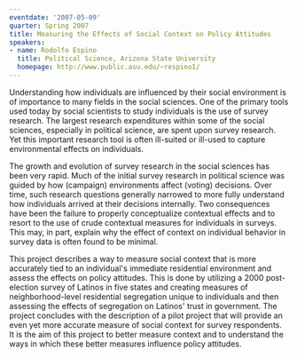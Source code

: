 ```yaml
---
eventdate: '2007-05-09'
quarter: Spring 2007
title: Measuring the Effects of Social Context on Policy Attitudes
speakers:
- name: Rodolfo Espino
  title: Political Science, Arizona State University
  homepage: http://www.public.asu.edu/~respino1/
---
```

Understanding how individuals are influenced by their social environment is of importance to many fields in the social sciences. One of the primary tools used today by social scientists to study individuals is the use of survey research. The largest research expenditures within some of the social sciences, especially in political science, are spent upon survey research. Yet this important research tool is often ill-suited or ill-used to capture environmental effects on individuals. 

The growth and evolution of survey research in the social sciences has been very rapid. Much of the initial survey research in political science was guided by how (campaign) environments affect (voting) decisions. Over time, such research questions generally narrowed to more fully understand how individuals arrived at their decisions internally. Two consequences have been the failure to properly conceptualize contextual effects and to resort to the use of crude contextual measures for individuals in surveys. This may, in part, explain why the effect of context on individual behavior in survey data is often found to be minimal. 

This project describes a way to measure social context that is more accurately tied to an individual's immediate residential environment and assess the effects on policy attitudes. This is done by utilizing a 2000 post-election survey of Latinos in five states and creating measures of neighborhood-level residential segregation unique to individuals and then assessing the effects of segregation on Latinos' trust in government. The project concludes with the description of a pilot project that will provide an even yet more accurate measure of social context for survey respondents. It is the aim of this project to better measure context and to understand the ways in which these better measures influence policy attitudes.